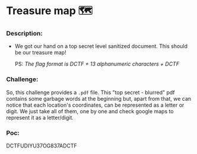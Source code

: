 # Treasure map :world_map:

### Description:

* We got our hand on a top secret level sanitized document. This should be our treasure map!

  PS: *The flag format is DCTF + 13 alphanumeric characters + DCTF*

### Challenge:

So, this challenge provides a `.pdf` file. This "top secret - blurred" pdf contains some garbage words at the beginning but, apart from that, we can notice that each location's coordinates, can be represented as a letter or digit. We just take all of them, one by one and check google maps to represent it as a letter/digit.

### Poc:

DCTFUDIYU37OG837ADCTF 

